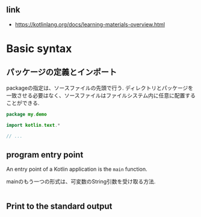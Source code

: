 ## link

- https://kotlinlang.org/docs/learning-materials-overview.html

# Basic syntax

## パッケージの定義とインポート
packageの指定は、ソースファイルの先頭で行う.
ディレクトリとパッケージを一致させる必要はなく、ソースファイルはファイルシステム内に任意に配置することができる.

```kotlin
package my.demo

import kotlin.text.*

// ...
```

## program entry point

An entry point of a Kotlin application is the `main` function.

mainのもう一つの形式は、可変数のString引数を受け取る方法.

```kotlin

```

## Print to the standard output
